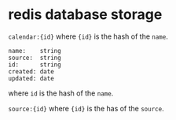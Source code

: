 # redis database storage

`calendar:{id}` where `{id}` is the hash of the `name`.

```
name:    string
source:  string
id:      string
created: date
updated: date
```

where `id` is the hash of the `name`.

`source:{id}` where `{id}` is the has of the `source`.
